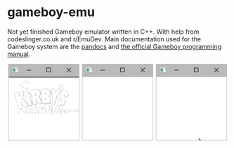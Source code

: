 # gameboy-emu
Not yet finished Gameboy emulator written in C++. With help from codeslinger.co.uk and r/EmuDev. Main documentation used for the Gameboy system are the [pandocs](http://bgb.bircd.org/pandocs.htm) and [the official Gameboy programming manual](https://archive.org/details/GameBoyProgManVer1.1).

![Kirby's Dreamland](screenshots/kirby.gif "Kirby's Dreamland")
![Mario Yoshi](screenshots/marioyoshi.gif "Mario & Yoshi")
![Tetris](screenshots/tetris.gif "Tetris")